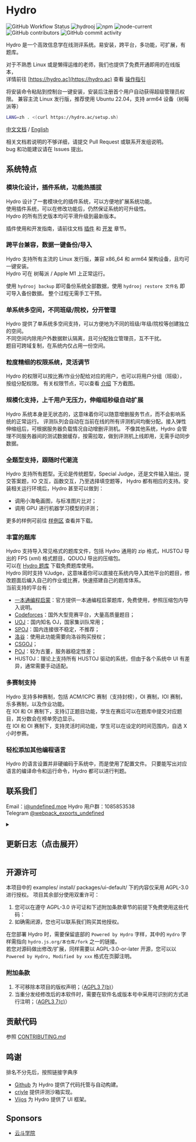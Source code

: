 # Hydro

![GitHub Workflow Status](https://img.shields.io/github/actions/workflow/status/hydro-dev/hydro/build.yml?branch=master)
![hydrooj](https://img.shields.io/npm/dm/hydrooj)
![npm](https://img.shields.io/npm/v/hydrooj?label=hydrooj)
![node-current](https://img.shields.io/node/v/hydrooj)
![GitHub contributors](https://img.shields.io/github/contributors/hydro-dev/Hydro)
![GitHub commit activity](https://img.shields.io/github/commit-activity/y/hydro-dev/Hydro)

Hydro 是一个高效信息学在线测评系统。易安装，跨平台，多功能，可扩展，有题库。

对于不熟悉 Linux 或是懒得运维的老师，我们也提供了免费开通即用的在线版本，  
详情前往 [https://hydro.ac](https://hydro.ac) 查看 [操作指引](https://hydro.ac/discuss/6172ceeed850d38c79ae18f9)  

将安装命令粘贴到控制台一键安装，安装后注册首个用户自动获得超级管理员权限。
兼容主流 Linux 发行版，推荐使用 Ubuntu 22.04，支持 arm64 设备（树莓派等）

```sh
LANG=zh . <(curl https://hydro.ac/setup.sh)
```

[中文文档](https://hydro.js.org/) / [English](./README-EN.md)  

相关文档若说明的不够详细，请提交 Pull Request 或联系开发组说明。  
bug 和功能建议请在 Issues 提出。  

## 系统特点

### 模块化设计，插件系统，功能热插拔

Hydro 设计了一套模块化的插件系统，可以方便地扩展系统功能。  
使用插件系统，可以在修改功能后，仍然保证系统的可升级性。  
Hydro 的所有历史版本均可平滑升级到最新版本。  

插件使用和开发指南，请前往文档 [插件](https://docs.hydro.ac/plugins/) 和 [开发](https://docs.hydro.ac/dev/typescript/) 章节。

### 跨平台兼容，数据一键备份/导入

Hydro 支持所有主流的 Linux 发行版，兼容 x86_64 和 arm64 架构设备，且均可一键安装。  
Hydro 可在 树莓派 / Apple M1 上正常运行。

使用 `hydrooj backup` 即可备份系统全部数据，使用 `hydrooj restore 文件名` 即可导入备份数据。
整个过程无需手工干预。

### 单系统多空间，不同班级/院校，分开管理

Hydro 提供了单系统多空间支持，可以方便地为不同的班级/年级/院校等创建独立的空间。  
不同空间内除用户外数据默认隔离，且可分配独立管理员，互不干扰。  
题目可跨域复制，在系统内仅占用一份空间。

### 粒度精细的权限系统，灵活调节

Hydro 的权限可以按比赛/作业分配给对应的用户，也可以将用户分组（班级），按组分配权限。
有关权限节点，可以查看 [介绍](https://docs.hydro.ac/docs/) 下方截图。

### 规模化支持，上千用户无压力，伸缩组秒级自动扩展

Hydro 系统本身是无状态的，这意味着你可以随意增删服务节点，而不会影响系统的正常运行。
评测队列会自动在当前在线的所有评测机间均衡分配。接入弹性伸缩组后，可根据服务器负载情况自动增删评测机。
不像其他系统，Hydro 会管理不同服务器间的测试数据缓存，按需拉取，做到评测机上线即用，无需手动同步数据。

### 全题型支持，跟随时代潮流

Hydro 支持所有题型。无论是传统题型，Special Judge，还是文件输入输出，提交答案题，IO 交互，函数交互，乃至选择填空题等，
Hydro 都有相应的支持。安装相关运行环境后，Hydro 甚至可以做到：

- 调用小海龟画图，与标准图片比对；
- 调用 GPU 进行机器学习模型的评测；

更多的样例可前往 [样例区](https://hydro.ac/d/system_test/) 查看并下载。

### 丰富的题库

Hydro 支持导入常见格式的题库文件，包括 Hydro 通用的 zip 格式，HUSTOJ 导出的 FPS (xml) 格式题目，QDUOJ 导出的压缩包。  
可以在 [Hydro 题库](https://hydro.ac/d/tk/p) 下载免费题库使用。  
Hydro 同时支持 VJudge，这意味着你可以直接在系统内导入其他平台的题目，修改题面后编入自己的作业或比赛，快速搭建自己的题库体系。  
当前支持的平台有：  

- [一本通编程启蒙](https://hydro.ac/ybtbas.zip)：官方提供一本通编程启蒙题库，免费使用，参照压缩包内导入说明。
- [Codeforces](https://codeforces.com)：国外大型竞赛平台，大量高质量题目；
- [UOJ](https://uoj.ac)：国内知名 OJ，国家集训队常用；
- [SPOJ](https://www.spoj.com)：国内连接很不稳定，不推荐；
- [洛谷](https://www.luogu.com.cn)：使用此功能需要向洛谷购买授权；
- [CSGOJ](https://cpc.csgrandeur.cn)；
- [POJ](https://poj.org)：较为古董，服务器稳定性差；
- HUSTOJ：理论上支持所有 HUSTOJ 驱动的系统，但由于各个系统中 UI 有差异，通常需要手动适配。

### 多赛制支持

Hydro 支持多种赛制，包括 ACM/ICPC 赛制（支持封榜），OI 赛制，IOI 赛制，乐多赛制，以及作业功能。  
在 IOI 和 OI 赛制下，支持订正题目功能，学生在赛后可以在题库中提交对应题目，其分数会在榜单旁边显示。  
在 IOI 和 OI 赛制下，支持灵活时间功能，学生可以在设定的时间范围内，自选 X 小时参赛。  

### 轻松添加其他编程语言

Hydro 的语言设置并非硬编码于系统中，而是使用了配置文件。
只要能写出对应语言的编译命令和运行命令，Hydro 都可以进行判题。

## 联系我们

Email：i@undefined.moe
Hydro 用户群：1085853538  
Telegram [@webpack_exports_undefined](https://t.me/webpack_exports_undefined)  

<details>
<summary><h2>更新日志（点击展开）</h2></summary>

### Hydro 4.9.17 / UI 4.48.17
- core&ui: 比赛成绩表和训练支持基于组过滤
- judge: 添加并行优先级处理
- core: 为域设置操作添加操作日志
- core: storage: 保存文件时避开 -_ 等字符
- core: 修复评测记录列表页过滤 Waiting 提交不生效的问题
- ui: 修复 Typescript Language Service 工作异常的问题
- ui: 添加域快速导航开关
- core: 添加 PERM_VIEW_HIDDEN_CONTEST 与 PERM_VIEW_HIDDEN_HOMEWORK 权限
- ui: 翻译优化
- core: langs: 添加 validAs 选项
- migrate: 添加 UOJ 支持
- core&ui: 其他漏洞修复和优化

### Hydro 4.9.15 / UI 4.48.15
- ui: 客观题：允许多行答案
- core: 修复 pinnedDomains 无法修改的问题
- install: 调大默认限制
- ui: 优化比赛弹窗通知
- core: 修复比赛选手管理页时间计算
- core: cli: 题目导出时生成默认题目 ID
- core: dump: 支持 --dbOnly 参数
- core: 用户导入: 重复信息检查
- ui: 更改默认版权信息
- core: 支持训练基于置顶等级排序
- ui: 模板热重载

### Hydro 4.9.13 / UI 4.48.13
- fps-import: 支持处理远端评测题目
- vjudge: 添加 VERDICT.WAITING 属性
- ui: 优化测试数据自动识别
- vjudge: 添加一本通编程启蒙支持
- ui: 添加 `problemset/download` 钩子
- ui: 在打印模式下隐藏部分控件
- core: addon create 使用符号链接
- ui: 评测记录页面显示代码行号
- core: 支持从解压的题目文件夹导入题目
- core: setJudge 时添加 PRIV_UNLIMITED_ACCESS

### Hydro 4.9.12 / UI 4.48.12
- core: 修复比赛中讨论不会随比赛删除的问题
- vjudge: codeforces: 更新登陆检查逻辑
- ui: 在题目提交页面显示提示
- core: 更新用户缓存
- core: 强制终止不回应心跳包的 Websocket 连接
- core: 设置导入题目的默认 tag
- core: 默认禁用 Python2
- core: 支持重排序导航栏
- ui: 修复部分情况下进入编辑模式按钮不生效的问题
- core: 添加 hydrooj patch 功能
- core: 允许查看作业中自己的提交
- core: 其他漏洞修复

### Hydro 4.9.8 / UI 4.48.11
- core: 修复 strictioi 下的计分板显示问题
- core: 允许普通用户查看比赛讨论
- core: 启动时自动建立静态资源文件夹
- core: 允许使用其他 UI 模块
- judge: 修复文件 IO 题目输出重定向的问题
- core: 不再向 Guest 用户分配 sessionId
- judge: 修复提交答案题

### Hydro 4.9.7 / UI 4.48.10
- ui: websocket: 添加心跳包
- judge: 修复客观题和文件 IO 题提交
- judge: 添加 compile_time_limit 选项
- core: 添加 kotlin 和 pypy3 预设
- ui: scoreboard: 支持自动更新
- core: contest: 封榜后允许管理员查看实时分数
- judge: 支持按题目设置语言时空限制倍率
- install: 支持自动导入 hustoj 数据
- install: 支持指定安装源
- core: 支持从 npmjs 自动安装插件
- core&ui: 漏洞修复
- judge: 设置最低评测优先级
- core: 修复部分赛制下封榜时仍能查看提交列表的问题

### Hydro 4.9.0 / UI 4.48.0
- core: 优化讨论鉴权
- judge: 优化统一回调评测状态回显
- judge: 移除 `processTestdata` 步骤
- judge: 客观题子任务分数回显
- core: 压平测试数据结构
- core: rp: 修复比赛分数
- core&ui: 首次使用 OAuth 时要求设置密码
- ui: 评测设置 UI 升级
- install: 根据系统内存调整 wtCacheSize
- ui: 加载速度优化
- core: 检测域 ID 大小写
- ui: 导航栏域索引
- ui: 支持按权限组过滤作业/比赛
- judge: 将 Javascript 默认解释器设置为 node
- judge: 修复删除未评测完成的题目导致评测队列卡死的问题

### Hydro 4.8.0 / UI 4.47.6
- core: 升级至 mongodb@5
- ui: 评测详情中显示子任务得分
- core: 修复测试数据文件名以空格开头导致操作异常的问题
- dev: 升级 devcontainer 环境
- ui: 优化 IDE 页面布局
- ui: 使用 cordis 进行生命周期管理（移除旧 bus）
- blog: 移动功能到独立的 `@hydrooj/blog` 插件
- core: 支持动态设置
- judge: 性能模式（关闭单点回调）
- ui: 支持为作业设置维护者
- core: 放行提交答案题至提交语言白名单
- import-qduoj: 修复空标签导致无法导入的问题
- ui: 精简 serviceworker 逻辑
- ui: 修复训练计划加入失败的问题
- core: 简化 user 返回字段列表
- core&ui: contest.rule.ioi.strict
- 其他漏洞修复和体验优化

### Hydro 4.7.3 / UI 4.47.3
- core: 修复无输入自测
- core: 修复 endpointForUser 域名不一致导致的 token 无效问题
- core: 移除 isBinaryFile 检查
- core: 修复 allowViewCode 设置
- core: cli: 优先使用 mongosh
- workspace: 提供 `@hydrooj/eslint-config` 包
- 其他漏洞修复和体验优化

### Hydro 4.7.2 / UI 4.47.2
- core: 修复提交答案题
- ui: 修复作业页面编辑与删除操作
- vjudge: 适配 codeforces 新接口
- core: 过滤空 `$set` 操作
- ui: domain_dashboard 页显示域创建者
- judge: 修复 hack
- core: 提交时检查所选语言是否存在

### Hydro 4.7.0 / UI 4.47.0
- core: 支持检测导致启动卡死的问题
- core: 修复特定情况下 rating 信息无法写入的问题
- core: 添加更多 validator 字段类型支持，移除旧版 validator
- core&ui: 支持 CORS
- ui: 支持模块懒加载
- ui: 修复邮箱登录
- ui: 修复站内信显示异常的问题
- vjudge: luogu: 修复登录
- judge: 修复客观题部分题目未答导致评测出错的问题
- core: `ConnectionHandler` 支持 `@subscribe(event)`
- util: 修复 `Message.sendNotification` 格式化异常的问题
- core: 数据库优化
- core: 校验用户头像
- judge: 移除 onDestory 钩子，使用 disposables 替代
- ui: 优化资源加载

### Hydro 4.6.0 / UI 4.46.0
- core&ui: 添加 webauthn 支持
- ui: 修复题解投票
- ui: 优化比赛详情页布局
- ui: 修复快捷搜索中评测记录链接
- core: 添加 `Types.ArrayOf()` 支持
- ui: 修复侧栏预览保存
- core: 添加 CookieDomain 设置
- ui: 修复 dev 模式下页面无限刷新的问题
- vjudge: 提供 BasicFetcher 组件
- core: DomainModel 缓存
- core&ui: 其他漏洞修复

### Hydro 4.5.2 / UI 4.45.1
- core: 添加乐多赛支持
- vjudge: 移除 puppeteer 相关依赖
- judge: 修复客观题未设置答案导致评测结果不返回的问题
- ui: 默认移除首页右侧搜索模块
- ui: 添加站内头像上传模块
- core: 允许比赛创建者查看隐藏的计分板
- core: 讨论更改为按照创建时间排序
- ui: 修复题解投票回显
- core: 修复找回密码链接合成错误的问题
- judge: 修复文件 IO 题目编译输出限制过小的问题
- core: 修复 `%` 作为关键词会导致题目搜索出错的问题
- core: 修复比赛题目列表下方提交记录模块不显示的问题
- ui: 修复讨论区部分表情预设 ID 和实际图像不匹配的问题
- install: 默认设置 vm.swappiness=1 以提高性能
- ui: 允许普通用户在设置了查询条件时按页翻阅评测记录
- ui: 提交记录列表添加取消成绩按钮
- core: 修复特定情况下访问日志无法记录的问题
- workspace: 支持 pnpm
- workspace: 移除 mocha
- core: 支持使用形如 `handler/before/Name#method` 的筛选
- judge: 性能优化
- ui: 评测记录列表点击重测时页面不再刷新

### Hydro 4.5.1 / UI 4.45.0
- ui: 支持全局快捷搜索
- core: problem_list: 支持 limit 参数
- core: 精简默认讨论节点列表
- core: validator: 双汉字也被认为是合法用户名
- judge: objective: 支持多答案题目
- core: problemStat: 忽略已取消成绩的提交
- ui: 修复讨论编辑 Ctrl+Enter 快捷键
- ui: 修复锁定讨论主题功能
- core: 优化作业鉴权设置
- core: 封榜功能修复
- ui: contest: 允许手动管理参赛人员
- ui: contest: 支持赛时广播消息提醒
- ui: 其他漏洞修复和性能优化

### Hydro 4.5.0 / UI 4.44.0
- fps: 修复题目中含空文件导致导入失败的问题
- core: 封禁用户时支持附加理由
- vjudge: codeforces: 跳过无法访问的 1769 和 1772 比赛
- ui: 收藏题目操作不再触发页面刷新
- core: 重测时检查题目配置文件有效性
- core: 退出时自动清理临时文件
- core: 禁止使用 . 作为文件名
- import-qduoj: 跳过不合法的题目
- core: 修复提交答案题的比赛代码导出
- judge: 添加 stdioLimit 项
- ui: 修复 message.FLAG_ALERT 显示
- core: training 可上传文件
- ui: 优化比赛导航栏
- ui: 比赛成绩表支持关注队伍
- core: 允许克隆比赛/作业
- ui: 比赛编辑页面添加功能入口
- core: 支持打星参赛
- core: 整题重测时跳过已取消成绩的提交

### Hydro 4.4.5 / UI 4.43.0
- core: 修复比赛基于 ID 搜索题目的功能
- judge: 修复 testlib 错误信息显示异常的问题
- sandbox: 提高默认 stdio 限制
- core: 修复讨论历史记录异常的问题
- core: 优化每日任务的运行速度
- core: 用户详情页支持显示用户近期参加的比赛/作业
- judge: 将 Bash 添加到预设语言列表
- vjudge: 在 cli 模式下跳过加载
- lsp: 修复了自动补全的提示，可能需要手动更新后生效
- judge: 优化 diff 输出
- install: 默认使用 mongodb uri 作为数据库连接方式
- ui: 在用户背景加载失败时 fallback 到默认背景
- 文件路径更改为大小写敏感。
- 在前端插件中支持使用 `import { ... } from '@hydrooj/ui-default'` 引入内置库。
- `ctx.inject('Notification')` 支持插入多行文本。

### 4.4.3
- core: 优化了比赛计分板页面的性能
- core: 导入用户时支持指定用户所属小组和学校
- core&ui: 其他漏洞修复和性能优化
- 添加了 `UserModel.getListForRender(domainId, uids)` 方法。
- 添加 `IHandler.response.pjax` 属性。

### 4.4.0
- core: 移除了 Problem.assign
- core: 修复了比赛结束后，若题目仍处于隐藏状态，无法查看代码的问题
- ui: 修复了 IE 浏览器端页脚的显示
- judge: 修复 lemon checker 异常退出导致题目计分为 0 的问题
- ui: 优化管理端的 Firefox 兼容性警告
- ui: 优化 fps 题目导入后的显示
- ui: 修复 IE 浏览器显示语言识别的问题
- install: 检测已安装的宝塔环境并抛出不兼容警告
- ui: 优化部分错误提示
- migrate: 性能优化
- vjudge: 修复 Codeforces 提交记录爬取异常的问题
- `ProblemModel.getList()` 移除了 group 参数，后续参数前移
- `cordis` 升级至 2.6

### 4.3.2
- 修复评测详情页面在特定情况下不会即时更新的问题
- 将 testlib spj 的错误返回至用户侧
- 修复题目文件无法从管理员侧预览的问题

### 4.3.1
- 终止对 NodeJS <14 的支持
- ui: api: 更新了 API Workbench
- judge: 移除环境变量中 \r，添加 Python Packages 说明
- ui: 修改了部分推荐链接
- prom-client: 记录 EventEmitter 信息
- core: contest: 支持导出比赛信息为 Ghost 格式
- core: contest: 优化比赛中提交量和通过量的计算
- core: contest: 封榜时显示 Pending 提交
- judge: 修复客观题未设置答案导致评测跳过的问题
- core: 优化 CsrfTokenError 和 DomainNotFoundError 回显
- core: server: 捕获 WebSocket 错误
- core: validator: 修复可以发送空站内消息的问题
- 其他漏洞修复和性能优化
- 在题目详情页中，Scratchpad.store 可从 Window 上公开访问

### 4.3.0
- 安装时自动安装 Caddy 配置反向代理监听 80 端口。
- 支持使用 `hydrooj install <src>` 和 `hydrooj uninstall <name>` 快速管理插件。
- 在 管理域 -> 编辑域资料 处添加了语言选择的自动补全。
- 支持在 OI 赛制下查看自己已提交的代码。
- import-qduoj：支持导入 SPJ 题目。
- fps-importer：适配 FPS 文件 1.4 版本。
- 其他漏洞修复和体验优化。
- 支持使用 `ctx.i18n.load(lang, Record<string, string>)` 加载翻译文件。
- 支持 `ctx.withHandlerClass(name, callback)` 获取类原型。
- prom-client: 支持自定义 ConnectionHandler 上报分类。
- 将 Handler.ctx 移动至 Handler.context，新的 Handler.ctx 为 PluginContext。

</details>

## 开源许可

本项目中的 examples/ install/ packages/ui-default/ 下的内容仅采用 AGPL-3.0 进行授权。
项目其余部分使用双重许可：

1. 您可以在遵守 AGPL-3.0 许可证和下述附加条款章节的前提下免费使用这些代码：  
2. 如确需闭源，您也可以联系我们购买其他授权。

在您部署 Hydro 时，需要保留底部的 `Powered by Hydro` 字样，其中的 `Hydro` 字样需指向 `hydro.js.org/本仓库/fork` 之一的链接。  
若您对源码做出修改/扩展，同样需要以 AGPL-3.0-or-later 开源，您可以以 `Powered by Hydro, Modified by xxx` 格式在页脚注明。  

### 附加条款

1. 不可移除本项目的版权声明；（[AGPL3 7(b)](LICENSE#L356)）
2. 当重分发经修改后的本软件时，需要在软件名或版本号中采用可识别的方式进行注明；（[AGPL3 7(c)](LICENSE#L360)）

## 贡献代码

参照 [CONTRIBUTING.md](CONTRIBUTING.md)

## 鸣谢

排名不分先后，按照链接字典序  

- [Github](https://github.com/) 为 Hydro 提供了代码托管与自动构建。  
- [criyle](https://github.com/criyle) 提供评测沙箱实现。  
- [Vijos](https://github.com/vijos/vj4) 为 Hydro 提供了 UI 框架。  

## Sponsors

- [云斗学院](https://www.yundouxueyuan.com)
